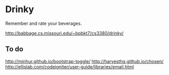 Drinky
======

Remember and rate your beverages.

http://babbage.cs.missouri.edu/~bpbkt7/cs3380/drinky/


## To do

http://minhur.github.io/bootstrap-toggle/
http://harvesthq.github.io/chosen/
http://ellislab.com/codeigniter/user-guide/libraries/email.html
